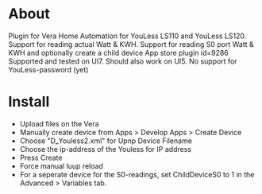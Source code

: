 # About
Plugin for Vera Home Automation for YouLess LS110 and YouLess LS120. 
Support for reading actual Watt & KWH.
Support for reading S0 port Watt & KWH and optionally create a child device
App store plugin id=9286
Supported and tested on UI7. Should also work on UI5.
No support for YouLess-password (yet)

# Install
- Upload files on the Vera
- Manually create device from Apps > Develop Apps > Create Device
- Choose "D_Youless2.xml" for Upnp Device Filename
- Choose the ip-address of the Youless for IP address
- Press Create
- Force manual luup reload
- For a seperate device for the S0-readings, set ChildDeviceS0 to 1 in the Advanced > Variables tab.
